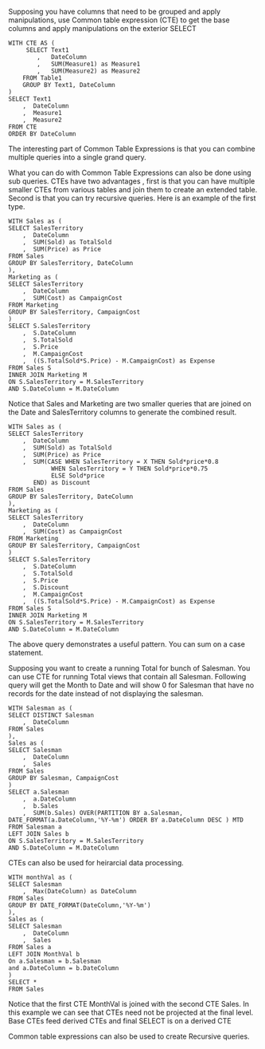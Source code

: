 Supposing you have columns that need to be grouped and apply manipulations, use Common table expression (CTE) to get the base columns and apply manipulations on the exterior SELECT 

```
WITH CTE AS ( 
     SELECT Text1
        ,   DateColumn
        ,   SUM(Measure1) as Measure1
        ,   SUM(Measure2) as Measure2
    FROM Table1
    GROUP BY Text1, DateColumn
)
SELECT Text1
    ,  DateColumn
    ,  Measure1
    ,  Measure2
FROM CTE 
ORDER BY DateColumn
```
The interesting part of Common Table Expressions is that you can combine multiple queries into a single grand query.

What you can do with Common Table Expressions can also be done using sub queries. CTEs have two advantages , first is that you can have multiple smaller CTEs from various tables and join them to create an extended table. Second is that you can try recursive queries. Here is an example of the first type.

```
WITH Sales as ( 
SELECT SalesTerritory
    ,  DateColumn
    ,  SUM(Sold) as TotalSold
    ,  SUM(Price) as Price 
FROM Sales 
GROUP BY SalesTerritory, DateColumn
),
Marketing as (
SELECT SalesTerritory
    ,  DateColumn
    ,  SUM(Cost) as CampaignCost
FROM Marketing
GROUP BY SalesTerritory, CampaignCost
)
SELECT S.SalesTerritory
    ,  S.DateColumn
    ,  S.TotalSold
    ,  S.Price
    ,  M.CampaignCost
    ,  ((S.TotalSold*S.Price) - M.CampaignCost) as Expense
FROM Sales S 
INNER JOIN Marketing M 
ON S.SalesTerritory = M.SalesTerritory
AND S.DateColumn = M.DateColumn
```

Notice that Sales and Marketing are two smaller queries that are joined on the Date and SalesTerritory columns to generate the combined result.

```
WITH Sales as ( 
SELECT SalesTerritory
    ,  DateColumn
    ,  SUM(Sold) as TotalSold
    ,  SUM(Price) as Price 
    ,  SUM(CASE WHEN SalesTerritory = X THEN Sold*price*0.8
            WHEN SalesTerritory = Y THEN Sold*price*0.75
            ELSE Sold*price
       END) as Discount
FROM Sales 
GROUP BY SalesTerritory, DateColumn
),
Marketing as (
SELECT SalesTerritory
    ,  DateColumn
    ,  SUM(Cost) as CampaignCost
FROM Marketing
GROUP BY SalesTerritory, CampaignCost
)
SELECT S.SalesTerritory
    ,  S.DateColumn
    ,  S.TotalSold
    ,  S.Price
    ,  S.Discount
    ,  M.CampaignCost
    ,  ((S.TotalSold*S.Price) - M.CampaignCost) as Expense
FROM Sales S 
INNER JOIN Marketing M 
ON S.SalesTerritory = M.SalesTerritory
AND S.DateColumn = M.DateColumn
```
The above query demonstrates a useful pattern. You can sum on a case statement. 

Supposing you want to create a running Total for bunch of Salesman. You can use CTE for running Total views that contain all Salesman. Following query will get the Month to Date and will show 0 for Salesman that have no records for the date instead of not displaying the salesman.

```
WITH Salesman as ( 
SELECT DISTINCT Salesman
    ,  DateColumn
FROM Sales 
),
Sales as (
SELECT Salesman
    ,  DateColumn
    ,  Sales
FROM Sales
GROUP BY Salesman, CampaignCost
)
SELECT a.Salesman
    ,  a.DateColumn
    ,  b.Sales
    ,  SUM(b.Sales) OVER(PARTITION BY a.Salesman, DATE_FORMAT(a.DateColumn,'%Y-%m') ORDER BY a.DateColumn DESC ) MTD
FROM Salesman a 
LEFT JOIN Sales b 
ON S.SalesTerritory = M.SalesTerritory
AND S.DateColumn = M.DateColumn
```

CTEs can also be used for heirarcial data processing.
```
WITH monthVal as ( 
SELECT Salesman
    ,  Max(DateColumn) as DateColumn
FROM Sales
GROUP BY DATE_FORMAT(DateColumn,'%Y-%m') 
),
Sales as (
SELECT Salesman
    ,  DateColumn
    ,  Sales
FROM Sales a
LEFT JOIN MonthVal b
On a.Salesman = b.Salesman
and a.DateColumn = b.DateColumn 
)
SELECT *
FROM Sales
```
Notice that the first CTE MonthVal is joined with the second CTE Sales. In this example we can see that CTEs need not be projected at the final level. Base CTEs feed derived CTEs and final SELECT is on a derived CTE

Common table expressions can also be used to create Recursive queries.
